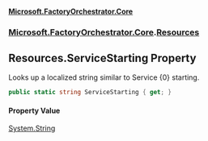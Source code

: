 #### [Microsoft.FactoryOrchestrator.Core](./Microsoft-FactoryOrchestrator-Core.md 'Microsoft.FactoryOrchestrator.Core')
### [Microsoft.FactoryOrchestrator.Core](./Microsoft-FactoryOrchestrator-Core.md 'Microsoft.FactoryOrchestrator.Core').[Resources](./Microsoft-FactoryOrchestrator-Core-Resources.md 'Microsoft.FactoryOrchestrator.Core.Resources')
## Resources.ServiceStarting Property
Looks up a localized string similar to Service {0} starting.  
```csharp
public static string ServiceStarting { get; }
```
#### Property Value
[System.String](https://docs.microsoft.com/en-us/dotnet/api/System.String 'System.String')  
